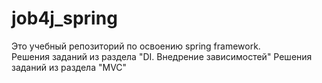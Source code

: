 # job4j_spring

Это учебный репозиторий по освоению spring framework.  
Решения заданий из раздела "DI. Внедрение зависимостей"
Решения заданий из раздела "MVC"